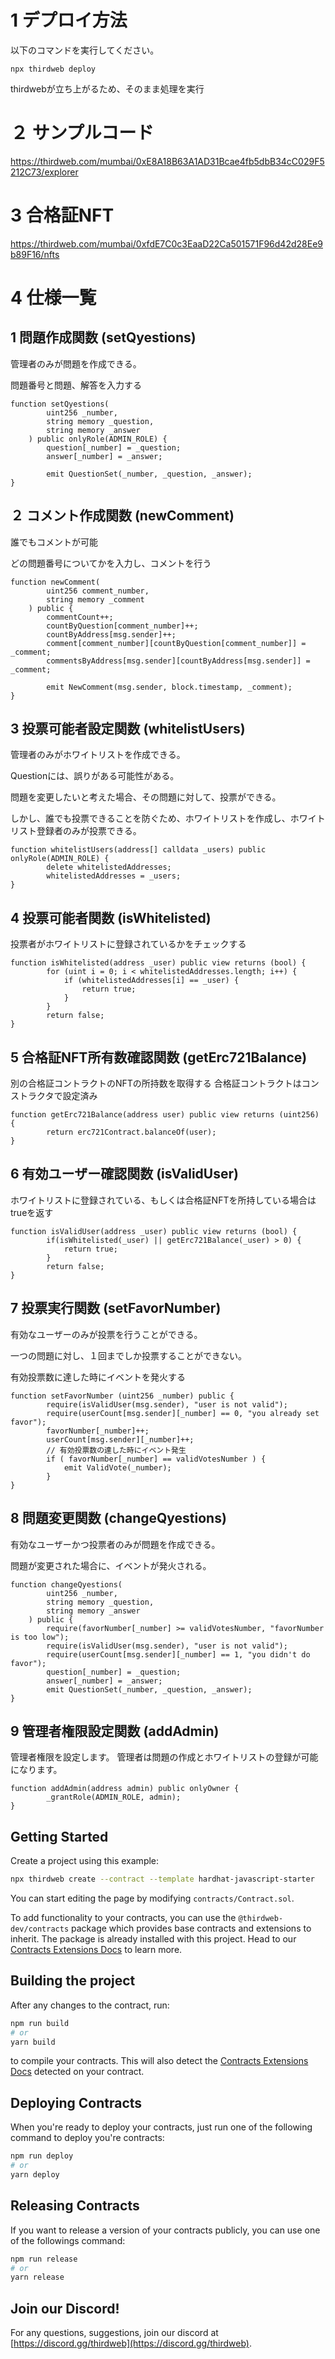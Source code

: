# 1 デプロイ方法

以下のコマンドを実行してください。
```
npx thirdweb deploy
```
thirdwebが立ち上がるため、そのまま処理を実行

# ２ サンプルコード

https://thirdweb.com/mumbai/0xE8A18B63A1AD31Bcae4fb5dbB34cC029F5212C73/explorer

# 3 合格証NFT

https://thirdweb.com/mumbai/0xfdE7C0c3EaaD22Ca501571F96d42d28Ee9b89F16/nfts

# 4 仕様一覧

## 1 問題作成関数 (setQyestions)

管理者のみが問題を作成できる。

問題番号と問題、解答を入力する

```sol
function setQyestions(
        uint256 _number,
        string memory _question,
        string memory _answer
    ) public onlyRole(ADMIN_ROLE) {
        question[_number] = _question;
        answer[_number] = _answer;

        emit QuestionSet(_number, _question, _answer);
}
```

## ２ コメント作成関数 (newComment)

誰でもコメントが可能

どの問題番号についてかを入力し、コメントを行う

```sol
function newComment(
        uint256 comment_number,
        string memory _comment
    ) public {
        commentCount++;
        countByQuestion[comment_number]++;
        countByAddress[msg.sender]++;
        comment[comment_number][countByQuestion[comment_number]] = _comment;
        commentsByAddress[msg.sender][countByAddress[msg.sender]] = _comment;

        emit NewComment(msg.sender, block.timestamp, _comment);
}
```

## 3 投票可能者設定関数 (whitelistUsers)

管理者のみがホワイトリストを作成できる。

Questionには、誤りがある可能性がある。

問題を変更したいと考えた場合、その問題に対して、投票ができる。

しかし、誰でも投票できることを防ぐため、ホワイトリストを作成し、ホワイトリスト登録者のみが投票できる。

```sol
function whitelistUsers(address[] calldata _users) public onlyRole(ADMIN_ROLE) {
        delete whitelistedAddresses;
        whitelistedAddresses = _users;
}
```

## 4 投票可能者関数 (isWhitelisted)

投票者がホワイトリストに登録されているかをチェックする
```sol
function isWhitelisted(address _user) public view returns (bool) {
        for (uint i = 0; i < whitelistedAddresses.length; i++) {
            if (whitelistedAddresses[i] == _user) {
                return true;
            }
        }
        return false;
}
```

## 5 合格証NFT所有数確認関数 (getErc721Balance)

別の合格証コントラクトのNFTの所持数を取得する
合格証コントラクトはコンストラクタで設定済み

```sol
function getErc721Balance(address user) public view returns (uint256) {
        return erc721Contract.balanceOf(user);
}
```

## 6 有効ユーザー確認関数 (isValidUser)

ホワイトリストに登録されている、もしくは合格証NFTを所持している場合はtrueを返す

```sol
function isValidUser(address _user) public view returns (bool) {
        if(isWhitelisted(_user) || getErc721Balance(_user) > 0) {
            return true;
        }
        return false;
}
```

## 7 投票実行関数 (setFavorNumber)

有効なユーザーのみが投票を行うことができる。

一つの問題に対し、１回までしか投票することができない。

有効投票数に達した時にイベントを発火する

```sol
function setFavorNumber (uint256 _number) public {
        require(isValidUser(msg.sender), "user is not valid");
        require(userCount[msg.sender][_number] == 0, "you already set favor");
        favorNumber[_number]++;
        userCount[msg.sender][_number]++;
        // 有効投票数の達した時にイベント発生
        if ( favorNumber[_number] == validVotesNumber ) {
            emit ValidVote(_number);
        }
}
```

## 8 問題変更関数 (changeQyestions)

有効なユーザーかつ投票者のみが問題を作成できる。

問題が変更された場合に、イベントが発火される。

```sol
function changeQyestions(
        uint256 _number,
        string memory _question,
        string memory _answer
    ) public {
        require(favorNumber[_number] >= validVotesNumber, "favorNumber is too low");
        require(isValidUser(msg.sender), "user is not valid");
        require(userCount[msg.sender][_number] == 1, "you didn't do favor");
        question[_number] = _question;
        answer[_number] = _answer;
        emit QuestionSet(_number, _question, _answer);
}
```

## 9 管理者権限設定関数 (addAdmin)

管理者権限を設定します。
管理者は問題の作成とホワイトリストの登録が可能になります。

```sol
function addAdmin(address admin) public onlyOwner {
        _grantRole(ADMIN_ROLE, admin);
}
```

## Getting Started

Create a project using this example:

```bash
npx thirdweb create --contract --template hardhat-javascript-starter
```

You can start editing the page by modifying `contracts/Contract.sol`.

To add functionality to your contracts, you can use the `@thirdweb-dev/contracts` package which provides base contracts and extensions to inherit. The package is already installed with this project. Head to our [Contracts Extensions Docs](https://portal.thirdweb.com/contractkit) to learn more.

## Building the project

After any changes to the contract, run:

```bash
npm run build
# or
yarn build
```

to compile your contracts. This will also detect the [Contracts Extensions Docs](https://portal.thirdweb.com/contractkit) detected on your contract.

## Deploying Contracts

When you're ready to deploy your contracts, just run one of the following command to deploy you're contracts:

```bash
npm run deploy
# or
yarn deploy
```

## Releasing Contracts

If you want to release a version of your contracts publicly, you can use one of the followings command:

```bash
npm run release
# or
yarn release
```

## Join our Discord!

For any questions, suggestions, join our discord at [https://discord.gg/thirdweb](https://discord.gg/thirdweb).